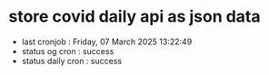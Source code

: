 # store covid daily api as json data

- last cronjob : Friday, 07 March 2025 13:22:49
- status og cron : success
- status daily cron : success
      
      